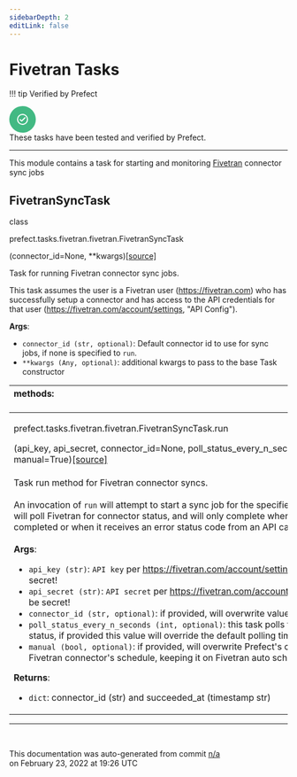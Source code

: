 ```yaml
---
sidebarDepth: 2
editLink: false
---
```

# Fivetran Tasks

!!! tip Verified by Prefect
<div class="verified-task">
<svg xmlns="http://www.w3.org/2000/svg" width="48" height="48" viewBox="0 0 48 48" fill="none">
<circle cx="24" cy="24" r="24" fill="#42b983"/>
<circle cx="24" cy="24" r="9" stroke="#fff" stroke-width="2"/>
<path d="M19 24L22.4375 27L29 20.5" stroke="#fff" stroke-width="2"/>
</svg>
<div>
    These tasks have been tested and verified by Prefect.
</div>
</div>

---

This module contains a task for starting and monitoring [Fivetran](https://fivetran.com/) connector sync jobs
 ## FivetranSyncTask
 <div class='class-sig' id='prefect-tasks-fivetran-fivetran-fivetransynctask'><p class="prefect-sig">class </p><p class="prefect-class">prefect.tasks.fivetran.fivetran.FivetranSyncTask</p>(connector_id=None, **kwargs)<span class="source"><a href="https://github.com/PrefectHQ/prefect/blob/master/src/prefect/tasks/fivetran/fivetran.py#L11">[source]</a></span></div>

Task for running Fivetran connector sync jobs.

This task assumes the user is a Fivetran user (https://fivetran.com) who has successfully setup a connector and has access to the API credentials for that user (https://fivetran.com/account/settings, "API Config").

**Args**:     <ul class="args"><li class="args">`connector_id (str, optional)`: Default connector id to use for sync jobs, if none is         specified to `run`.     </li><li class="args">`**kwargs (Any, optional)`: additional kwargs to pass to the base Task constructor</li></ul>

|methods: &nbsp;&nbsp;&nbsp;&nbsp;&nbsp;&nbsp;&nbsp;&nbsp;&nbsp;&nbsp;&nbsp;&nbsp;&nbsp;&nbsp;&nbsp;&nbsp;&nbsp;&nbsp;&nbsp;&nbsp;&nbsp;&nbsp;&nbsp;&nbsp;&nbsp;&nbsp;&nbsp;&nbsp;&nbsp;&nbsp;&nbsp;&nbsp;&nbsp;&nbsp;&nbsp;&nbsp;&nbsp;&nbsp;&nbsp;&nbsp;&nbsp;&nbsp;&nbsp;&nbsp;&nbsp;&nbsp;&nbsp;&nbsp;&nbsp;&nbsp;&nbsp;&nbsp;&nbsp;&nbsp;&nbsp;&nbsp;&nbsp;&nbsp;&nbsp;&nbsp;&nbsp;&nbsp;&nbsp;&nbsp;&nbsp;&nbsp;&nbsp;&nbsp;&nbsp;&nbsp;&nbsp;&nbsp;&nbsp;&nbsp;&nbsp;&nbsp;&nbsp;&nbsp;&nbsp;&nbsp;&nbsp;&nbsp;&nbsp;&nbsp;&nbsp;&nbsp;&nbsp;&nbsp;&nbsp;&nbsp;&nbsp;&nbsp;&nbsp;&nbsp;&nbsp;&nbsp;&nbsp;&nbsp;&nbsp;&nbsp;&nbsp;&nbsp;&nbsp;&nbsp;&nbsp;&nbsp;&nbsp;&nbsp;&nbsp;&nbsp;&nbsp;&nbsp;&nbsp;&nbsp;&nbsp;&nbsp;&nbsp;&nbsp;&nbsp;&nbsp;&nbsp;&nbsp;&nbsp;&nbsp;&nbsp;&nbsp;&nbsp;&nbsp;&nbsp;&nbsp;&nbsp;&nbsp;&nbsp;&nbsp;&nbsp;&nbsp;&nbsp;&nbsp;&nbsp;&nbsp;&nbsp;&nbsp;&nbsp;&nbsp;&nbsp;&nbsp;&nbsp;&nbsp;&nbsp;&nbsp;|
|:----|
 | <div class='method-sig' id='prefect-tasks-fivetran-fivetran-fivetransynctask-run'><p class="prefect-class">prefect.tasks.fivetran.fivetran.FivetranSyncTask.run</p>(api_key, api_secret, connector_id=None, poll_status_every_n_seconds=15, manual=True)<span class="source"><a href="https://github.com/PrefectHQ/prefect/blob/master/src/prefect/tasks/fivetran/fivetran.py#L31">[source]</a></span></div>
<p class="methods">Task run method for Fivetran connector syncs.<br><br>An invocation of `run` will attempt to start a sync job for the specified `connector_id`. `run` will poll Fivetran for connector status, and will only complete when the sync has completed or when it receives an error status code from an API call.<br><br>**Args**:     <ul class="args"><li class="args">`api_key (str)`: `API key` per https://fivetran.com/account/settings; should be secret!     </li><li class="args">`api_secret (str)`: `API secret` per https://fivetran.com/account/settings; should be secret!     </li><li class="args">`connector_id (str, optional)`: if provided, will overwrite value provided at init.     </li><li class="args">`poll_status_every_n_seconds (int, optional)`: this task polls the Fivetran API for status,         if provided this value will override the default polling time of 15 seconds.     </li><li class="args">`manual (bool, optional)`: if provided, will overwrite Prefect's changes         to the Fivetran connector's schedule, keeping it on Fivetran auto scheduling</li></ul> **Returns**:     <ul class="args"><li class="args">`dict`: connector_id (str) and succeeded_at (timestamp str)</li></ul></p>|

---
<br>


<p class="auto-gen">This documentation was auto-generated from commit <a href='https://github.com/PrefectHQ/prefect/commit/n/a'>n/a</a> </br>on February 23, 2022 at 19:26 UTC</p>